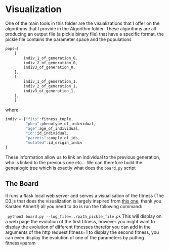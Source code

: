 # Visualization
One of the main tools in this folder are the visualizations that I offer on the algorithms that I provide in the Algorithm folder. These algorithms are all producing an output file (a pickle binary file) that have a specific format, the pickle file contains the parameter space and the populations
```javascript
pops=[
	[
		indiv_1_of_generation_0,
		indiv_2_of_generation_0,
		indiv3_of_generation_0,
	],
	[
		indiv_1_of_generation_1,
		indiv_2_of_generation_1,
		indiv3_of_generation_1,
	],
	]

```
where
```javascript
indiv = {"fits":fitness_tuple,
		 "phen":phenotype_of_individual,
		 "age":age_of_individual,
		 "id":id_individual,
		 "parents":couple_of_ids,
		 "mutated":id_origin_indiv
}

```
These information allow us to link an individual to the previous generation, who is linked to the previous one etc... We can therefore build the genealogic tree which is exactly what does the ```board.py``` script

## The Board

 It runs a flask local web server and serves a visualisation of the fitness (The D3.js that does the visualization is largely inspired from [this one](http://karstenahnert.com/gp/), thank you Karsten Ahnert!) all you need to do is run the following command:

``` python3 board.py --log_file=../path_pickle_file.pk``` 
This will display on a web page the evolution of the first fitness, however you might want to display the evolution of different fitnesses therefor you can add in the arguments of the http request fitness=1 to display the second fitness, you can even display the evolution of one of the parameters by putting fitness=param

